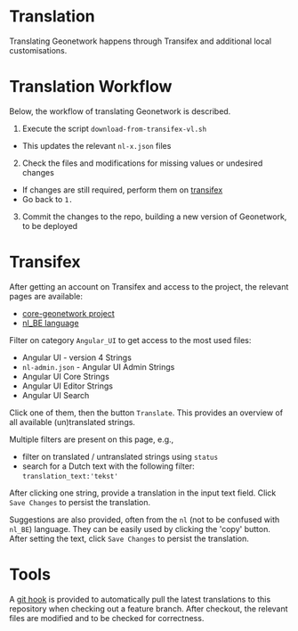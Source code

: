 # Translation
Translating Geonetwork happens through Transifex and additional local customisations.

# Translation Workflow
Below, the workflow of translating Geonetwork is described.

1. Execute the script `download-from-transifex-vl.sh`
  - This updates the relevant `nl-x.json` files
2. Check the files and modifications for missing values or undesired changes
  - If changes are still required, perform them on [transifex](https://www.transifex.com/)
  - Go back to `1.`
3. Commit the changes to the repo, building a new version of Geonetwork, to be deployed

# Transifex
After getting an account on Transifex and access to the project, the relevant pages are available:
- [core-geonetwork project](https://app.transifex.com/geonetwork/core-geonetwork)
- [nl_BE language](https://app.transifex.com/geonetwork/core-geonetwork/language/nl_BE/)

Filter on category `Angular_UI` to get access to the most used files:
- Angular UI - version 4 Strings 
- `nl-admin.json` - Angular UI Admin Strings
- Angular UI Core Strings
- Angular UI Editor Strings
- Angular UI Search

Click one of them, then the button `Translate`. This provides an overview of all available (un)translated strings. 

Multiple filters are present on this page, e.g.,
- filter on translated / untranslated strings using `status`
- search for a Dutch text with the following filter: `translation_text:'tekst'` 

After clicking one string, provide a translation in the input text field. Click `Save Changes` to persist the translation.

Suggestions are also provided, often from the `nl` (not to be confused with `nl_BE`) language. They can be easily used by clicking the 'copy' button. After setting the text, click `Save Changes` to persist the translation.

# Tools
A [git hook](./githooks.md) is provided to automatically pull the latest translations to this repository when checking out a feature branch. After checkout, the relevant files are modified and to be checked for correctness.


